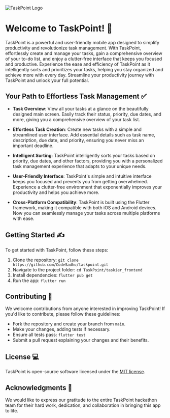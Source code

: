![TaskPoint Logo](https://raw.githubusercontent.com/CodeSadhu/taskpoint/main/TaskPoint%20Logo.png)

# Welcome to TaskPoint! 🤍
TaskPoint is a powerful and user-friendly mobile app designed to simplify productivity and revolutionize task management. With TaskPoint, effortlessly create and manage your tasks, gain a comprehensive overview of your to-do list, and enjoy a clutter-free interface that keeps you focused and productive. Experience the ease and efficiency of TaskPoint as it intelligently sorts and prioritizes your tasks, helping you stay organized and achieve more with every day. Streamline your productivity journey with TaskPoint and unlock your full potential.

## Your Path to Effortless Task Management ✅

- **Task Overview**: View all your tasks at a glance on the beautifully designed main screen. Easily track their status, priority, due dates, and more, giving you a comprehensive overview of your task list.

- **Effortless Task Creation**: Create new tasks with a simple and streamlined user interface. Add essential details such as task name, description, due date, and priority, ensuring you never miss an important deadline.

- **Intelligent Sorting**: TaskPoint intelligently sorts your tasks based on priority, due dates, and other factors, providing you with a personalized task management experience that adapts to your unique needs.

- **User-Friendly Interface**: TaskPoint's simple and intuitive interface keeps you focused and prevents you from getting overwhelmed. Experience a clutter-free environment that exponentially improves your productivity and helps you achieve more.

- **Cross-Platform Compatibility**: TaskPoint is built using the Flutter framework, making it compatible with both iOS and Android devices. Now you can seamlessly manage your tasks across multiple platforms with ease.

## Getting Started ✍

To get started with TaskPoint, follow these steps:

1. Clone the repository: `git clone https://github.com/CodeSadhu/taskpoint.git`
2. Navigate to the project folder: `cd TaskPoint/taskier_frontend`
3. Install dependencies: `flutter pub get`
4. Run the app: `flutter run`

## Contributing 🤝

We welcome contributions from anyone interested in improving TaskPoint! If you'd like to contribute, please follow these guidelines:

- Fork the repository and create your branch from `main`.
- Make your changes, adding tests if necessary.
- Ensure all tests pass: `flutter test`
- Submit a pull request explaining your changes and their benefits.

## License 💻

TaskPoint is open-source software licensed under the [MIT license](https://opensource.org/licenses/MIT).

## Acknowledgments 👫

We would like to express our gratitude to the entire TaskPoint hackathon team for their hard work, dedication, and collaboration in bringing this app to life.
